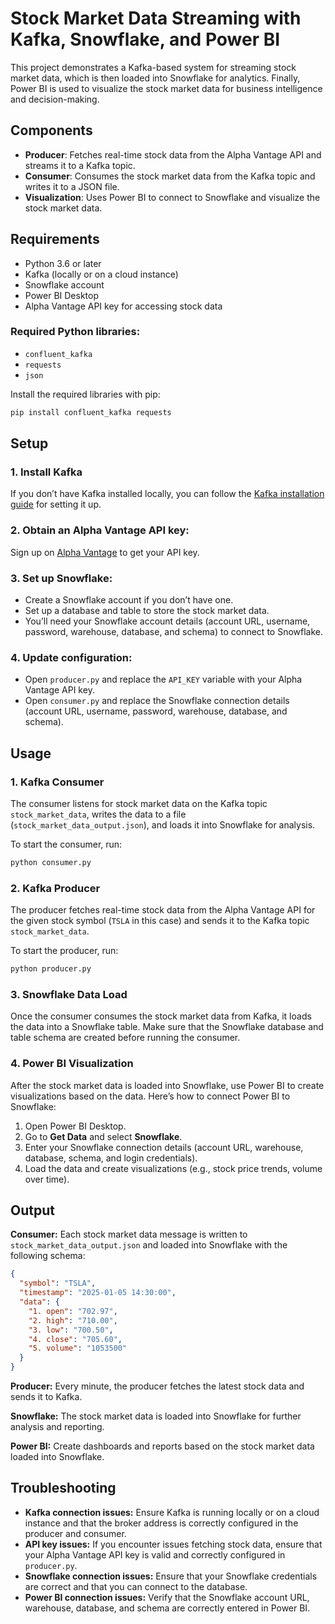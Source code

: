 # Stock Market Data Streaming with Kafka, Snowflake, and Power BI

This project demonstrates a Kafka-based system for streaming stock market data, which is then loaded into Snowflake for analytics. Finally, Power BI is used to visualize the stock market data for business intelligence and decision-making.

## Components
- **Producer**: Fetches real-time stock data from the Alpha Vantage API and streams it to a Kafka topic.
- **Consumer**: Consumes the stock market data from the Kafka topic and writes it to a JSON file.
- **Visualization**: Uses Power BI to connect to Snowflake and visualize the stock market data.

## Requirements

- Python 3.6 or later
- Kafka (locally or on a cloud instance)
- Snowflake account
- Power BI Desktop
- Alpha Vantage API key for accessing stock data

### Required Python libraries:

- `confluent_kafka`
- `requests`
- `json`

Install the required libraries with pip:

```bash
pip install confluent_kafka requests
```

## Setup

### 1. Install Kafka
If you don’t have Kafka installed locally, you can follow the [Kafka installation guide](https://kafka.apache.org/quickstart) for setting it up.

### 2. Obtain an Alpha Vantage API key:
Sign up on [Alpha Vantage](https://www.alphavantage.co/support/#api-key) to get your API key.

### 3. Set up Snowflake:
- Create a Snowflake account if you don’t have one.
- Set up a database and table to store the stock market data.
- You’ll need your Snowflake account details (account URL, username, password, warehouse, database, and schema) to connect to Snowflake.

### 4. Update configuration:
- Open `producer.py` and replace the `API_KEY` variable with your Alpha Vantage API key.
- Open `consumer.py` and replace the Snowflake connection details (account URL, username, password, warehouse, database, and schema).

## Usage

### 1. Kafka Consumer
The consumer listens for stock market data on the Kafka topic `stock_market_data`, writes the data to a file (`stock_market_data_output.json`), and loads it into Snowflake for analysis.

To start the consumer, run:

```bash
python consumer.py
```

### 2. Kafka Producer
The producer fetches real-time stock data from the Alpha Vantage API for the given stock symbol (`TSLA` in this case) and sends it to the Kafka topic `stock_market_data`.

To start the producer, run:

```bash
python producer.py
```

### 3. Snowflake Data Load
Once the consumer consumes the stock market data from Kafka, it loads the data into a Snowflake table. Make sure that the Snowflake database and table schema are created before running the consumer.

### 4. Power BI Visualization
After the stock market data is loaded into Snowflake, use Power BI to create visualizations based on the data. Here’s how to connect Power BI to Snowflake:

1. Open Power BI Desktop.
2. Go to **Get Data** and select **Snowflake**.
3. Enter your Snowflake connection details (account URL, warehouse, database, schema, and login credentials).
4. Load the data and create visualizations (e.g., stock price trends, volume over time).

## Output

**Consumer:** Each stock market data message is written to `stock_market_data_output.json` and loaded into Snowflake with the following schema:

```json
{
  "symbol": "TSLA",
  "timestamp": "2025-01-05 14:30:00",
  "data": {
    "1. open": "702.97",
    "2. high": "710.00",
    "3. low": "700.50",
    "4. close": "705.60",
    "5. volume": "1053500"
  }
}
```

**Producer:** Every minute, the producer fetches the latest stock data and sends it to Kafka.

**Snowflake:** The stock market data is loaded into Snowflake for further analysis and reporting.

**Power BI:** Create dashboards and reports based on the stock market data loaded into Snowflake.

## Troubleshooting

- **Kafka connection issues:** Ensure Kafka is running locally or on a cloud instance and that the broker address is correctly configured in the producer and consumer.
- **API key issues:** If you encounter issues fetching stock data, ensure that your Alpha Vantage API key is valid and correctly configured in `producer.py`.
- **Snowflake connection issues:** Ensure that your Snowflake credentials are correct and that you can connect to the database.
- **Power BI connection issues:** Verify that the Snowflake account URL, warehouse, database, and schema are correctly entered in Power BI.

